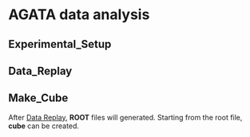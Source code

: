 # AGATA data analysis

## Experimental_Setup

## Data_Replay

## Make_Cube

After [Data Replay](./Data_Replay), **ROOT** files will generated. Starting from the root file, **cube** can be created.

